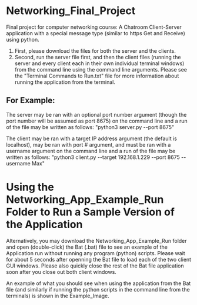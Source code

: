 # Networking_Final_Project
Final project for computer networking course: A Chatroom Client-Server application with a special message type (similar to https Get and Receive) using python.

1. First, please download the files for both the server and the clients.
2. Second, run the server file first, and then the client files (running the server and every client each in their own individual terminal windows) from the command line using the command line arguments. Please see the "Terminal Commands to Run.txt" file for more information about running the application from the terminal.

## For Example: 
The server may be ran with an optional port number argument (though the port number will be assumed as port 8675) on the command line and a run of the file may be written as follows: "python3 server.py --port 8675"

The client may be ran with a target IP address argument (the default is localhost), may be ran with port # argument, and must be ran with a username argument on the command line and a run of the file may be written as follows: "python3 client.py --target 192.168.1.229 --port 8675 --username Max"

# Using the Networking_App_Example_Run Folder to Run a Sample Version of the Application
Alternatively, you may download the Networking_App_Example_Run folder and open (double-click) the Bat (.bat) file to see an example of the Application run without running any program (python) scripts. Please wait for about 5 seconds after openning the Bat file to load each of the two client GUI windows. Please also quickly close the rest of the Bat file application soon after you close out both client windows. 

An example of what you should see when using the application from the Bat file (and similarly if running the python scripts in the command line from the terminals) is shown in the Example_Image.
